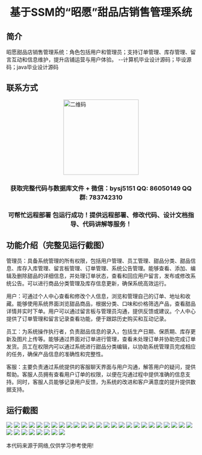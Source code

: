 <p><h1 align="center">基于SSM的“昭愿”甜品店销售管理系统</h1></p>

## 简介
昭愿甜品店销售管理系统：角色包括用户和管理员；支持订单管理、库存管理、留言互动和信息维护，提升店铺运营与用户体验。    --计算机毕业设计源码；毕设源码；java毕业设计源码


## 联系方式
<img src="https://bs-1329754181.cos.ap-shanghai.myqcloud.com/wx.jpg" alt="二维码" style="display: block; margin: 0 auto;" width="200px">
<p><h3 align="center">获取完整代码与数据库文件 + 微信：bysj5151 QQ: 86050149 QQ群: 783742310</h3></p>
<p><h3 align="center">可帮忙远程部署 包运行成功！提供远程部署、修改代码、设计文档指导、代码讲解等服务！</h3></p>

## 功能介绍（完整见运行截图）
管理员：具备系统管理的所有权限，包括用户管理、员工管理、甜品分类、甜品信息、库存入库管理、留言板管理、订单管理、系统公告管理。能够查看、添加、编辑及删除甜品的详细信息，并处理订单状态，查看和回应用户留言，发布或修改系统公告。可以进行商品分类管理及库存信息更新，确保系统高效运行。

用户：可通过个人中心查看和修改个人信息，浏览和管理自己的订单、地址和收藏。能够使用系统界面浏览甜品商品，根据分类、口味和价格筛选产品，查看甜品详情并实时下单。用户可以通过留言板与管理员沟通，提供反馈或建议。个人中心提供了订单管理和留言记录查看功能，便于跟踪历史购买和互动记录。

员工：为系统操作执行者，负责甜品信息的录入，包括生产日期、保质期、库存更新及图片上传等。能够通过界面对订单进行管理，查看未处理订单并协助完成订单发货。员工在权限内可以通过系统进行甜品分类编辑，以协助系统管理员完成相应的任务，确保产品信息的准确性和完整性。

客服：主要负责通过系统提供的客服聊天界面与用户沟通，解答用户的疑问，提供帮助。客服人员拥有查看用户订单的权限，以便在沟通过程中提供准确的信息支持。同时，客服人员能够记录用户反馈，为系统的改进和客户满意度的提升提供数据支持。


## 运行截图
![](https://bs-1329754181.cos.ap-shanghai.myqcloud.com/ssm/ZhaoYuanDessertShopSalesManagementSystem/img/001.jpg)
![](https://bs-1329754181.cos.ap-shanghai.myqcloud.com/ssm/ZhaoYuanDessertShopSalesManagementSystem/img/002.jpg)
![](https://bs-1329754181.cos.ap-shanghai.myqcloud.com/ssm/ZhaoYuanDessertShopSalesManagementSystem/img/003.jpg)
![](https://bs-1329754181.cos.ap-shanghai.myqcloud.com/ssm/ZhaoYuanDessertShopSalesManagementSystem/img/004.jpg)
![](https://bs-1329754181.cos.ap-shanghai.myqcloud.com/ssm/ZhaoYuanDessertShopSalesManagementSystem/img/005.jpg)
![](https://bs-1329754181.cos.ap-shanghai.myqcloud.com/ssm/ZhaoYuanDessertShopSalesManagementSystem/img/006.jpg)
![](https://bs-1329754181.cos.ap-shanghai.myqcloud.com/ssm/ZhaoYuanDessertShopSalesManagementSystem/img/007.jpg)
![](https://bs-1329754181.cos.ap-shanghai.myqcloud.com/ssm/ZhaoYuanDessertShopSalesManagementSystem/img/008.jpg)
![](https://bs-1329754181.cos.ap-shanghai.myqcloud.com/ssm/ZhaoYuanDessertShopSalesManagementSystem/img/009.jpg)
![](https://bs-1329754181.cos.ap-shanghai.myqcloud.com/ssm/ZhaoYuanDessertShopSalesManagementSystem/img/010.jpg)
![](https://bs-1329754181.cos.ap-shanghai.myqcloud.com/ssm/ZhaoYuanDessertShopSalesManagementSystem/img/011.jpg)
![](https://bs-1329754181.cos.ap-shanghai.myqcloud.com/ssm/ZhaoYuanDessertShopSalesManagementSystem/img/012.jpg)
![](https://bs-1329754181.cos.ap-shanghai.myqcloud.com/ssm/ZhaoYuanDessertShopSalesManagementSystem/img/013.jpg)
![](https://bs-1329754181.cos.ap-shanghai.myqcloud.com/ssm/ZhaoYuanDessertShopSalesManagementSystem/img/014.jpg)
![](https://bs-1329754181.cos.ap-shanghai.myqcloud.com/ssm/ZhaoYuanDessertShopSalesManagementSystem/img/015.jpg)
![](https://bs-1329754181.cos.ap-shanghai.myqcloud.com/ssm/ZhaoYuanDessertShopSalesManagementSystem/img/016.jpg)
![](https://bs-1329754181.cos.ap-shanghai.myqcloud.com/ssm/ZhaoYuanDessertShopSalesManagementSystem/img/017.jpg)
![](https://bs-1329754181.cos.ap-shanghai.myqcloud.com/ssm/ZhaoYuanDessertShopSalesManagementSystem/img/018.jpg)
![](https://bs-1329754181.cos.ap-shanghai.myqcloud.com/ssm/ZhaoYuanDessertShopSalesManagementSystem/img/019.jpg)
![](https://bs-1329754181.cos.ap-shanghai.myqcloud.com/ssm/ZhaoYuanDessertShopSalesManagementSystem/img/020.jpg)
![](https://bs-1329754181.cos.ap-shanghai.myqcloud.com/ssm/ZhaoYuanDessertShopSalesManagementSystem/img/021.jpg)
![](https://bs-1329754181.cos.ap-shanghai.myqcloud.com/ssm/ZhaoYuanDessertShopSalesManagementSystem/img/022.jpg)
![](https://bs-1329754181.cos.ap-shanghai.myqcloud.com/ssm/ZhaoYuanDessertShopSalesManagementSystem/img/023.jpg)
![](https://bs-1329754181.cos.ap-shanghai.myqcloud.com/ssm/ZhaoYuanDessertShopSalesManagementSystem/img/024.jpg)
![](https://bs-1329754181.cos.ap-shanghai.myqcloud.com/ssm/ZhaoYuanDessertShopSalesManagementSystem/img/025.jpg)
![](https://bs-1329754181.cos.ap-shanghai.myqcloud.com/ssm/ZhaoYuanDessertShopSalesManagementSystem/img/026.jpg)
![](https://bs-1329754181.cos.ap-shanghai.myqcloud.com/ssm/ZhaoYuanDessertShopSalesManagementSystem/img/027.jpg)
![](https://bs-1329754181.cos.ap-shanghai.myqcloud.com/ssm/ZhaoYuanDessertShopSalesManagementSystem/img/028.jpg)
![](https://bs-1329754181.cos.ap-shanghai.myqcloud.com/ssm/ZhaoYuanDessertShopSalesManagementSystem/img/029.jpg)
![](https://bs-1329754181.cos.ap-shanghai.myqcloud.com/ssm/ZhaoYuanDessertShopSalesManagementSystem/img/030.jpg)
![](https://bs-1329754181.cos.ap-shanghai.myqcloud.com/ssm/ZhaoYuanDessertShopSalesManagementSystem/img/031.jpg)
![](https://bs-1329754181.cos.ap-shanghai.myqcloud.com/ssm/ZhaoYuanDessertShopSalesManagementSystem/img/032.jpg)
![](https://bs-1329754181.cos.ap-shanghai.myqcloud.com/ssm/ZhaoYuanDessertShopSalesManagementSystem/img/033.jpg)

<p>本代码来源于网络,仅供学习参考使用!</p>
